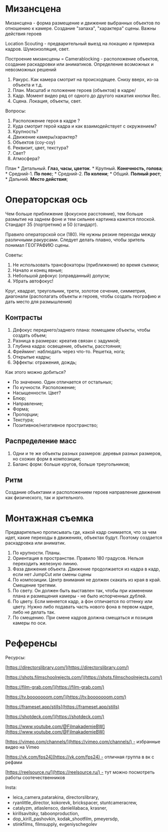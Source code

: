 # Мизансцена
Мизансцена - форма размещение и движение выбранных объектов по отношению к камере. Создание "запаха", "характера" сцены. Важны действия героев

Location Scouting - предварительный выезд на локацию и примерка кадров. Шумоизоляция, свет.

Построение мизансцены = Camerablocking - расположение объектов, создание раскадровки или аниматиков. Определение возможных и невозможных решений 

1. Ракурс. 
   Как камера смотрит на происходящее. Снизу вверх, из-за объекта и т.д.
2. План.
   Масштаб и положение героев (объектов) в кадре/
3. Кадр.
   Момент видео ряд от одного до другого нажатия кнопки Rec.
4. Сцена.
   Локация, объекты, свет.

Вопросы:
1. Расположение героя в кадре ?
2. Куда смотрит герой кадра и как взаимодействует с окружением? 
3. Крупность?
4. Движение камеры/характер?
5. Объектов (соу-соу)
6. Реквизит, цвет, текстура?
7. Свет?
8. Атмосфера?

План
	* Детальный. **Глаз, часы, цветок**.
	* Крупный. **Конечность, голова**;
	* Средний-1. **По пояс**;
	* Средний-2. **По колени**;
	* Общий. **Полный рост**; 
	* Дальний. **Место действия**; 
# Операторская ось
Чем больше приближение (фокусное расстояние), тем больше размытие на заднем фоне и тем сильнее картинка кажется плоской. Стандарт 35 (портретник) и 50 (стандарт).

Правило операторской оси (180). Не нужны резкие переходы между различными ракурсами. Следует делать плавно, чтобы зритель понимал ГЕОГРАФИЮ сцены.

Советы:
1. Не использовать трансфокаторы (приближение) во время съемки;
2. Начало и конец явные;
3. Небольшой дефокус (оправданный) допусм;
4. Убрать автофокус!

Круг, квадрат, треугольник, трети, золотое сечение, симметрия, диагонали 
(располагать объекты и героев, чтобы создать географию и дать место для размышления)

## Контрасты
1. Дефокус переднего/заднего плана: помещаем объекты, чтобы создать объем;
2. Разница в размерах: креатив связан с задумкой;
3. Глубина кадра: освещение, объекты, расстояния;
4. Фрейминг: наблюдать через что-то. Решетка, нога;
5. Открытые кадры;
6. Эффекты: отражения, дождь;

Как этого можно добиться?
* По значению. Один отличается от остальных;
* По кучности. Расположение;
* Насыщенности.  Цвет?
* Блюр;
* Направление;
* Форма;
* Пропорции;
* Текстура;
* Позитивное/негативное пространство;

## Распределение масс
1. Одни и те же объекты разных размеров: деревья разных размеров, но схожих форм в композиции;
2. Баланс форм: больше кругов, больше треугольников;

## Ритм
Создание объектами и расположением героев направление движения как физического, так и зрительного.

# Монтажная съемка
Предварительно прописывать где, какой кадр снимается, что за чем идет, какие переходы в движениях, объектах будут. Поэтому создается раскадровка или аниматик.

1. По крупности. Планы.
2. Ориентация в пространстве. Правило 180 градусов. Нельзя переходить железную линию.
3. Фаза движения объекта. Движение продолжается из кадра в кадр, если нет JumpCut или смены сцены
4. По композиции. Центр внимания не должен скакать из края в край. Смещение третями.
5. По свету. Он должен быть выставлен так, чтобы при изменении плана и размещения камеры - не было испорченных дублей.
6. По цвету. Если меняется кадр, а фон отличается по оттенку или цвету. Нужно либо подавать часть нового фона в первом кадре, либо не делать так.
7. По смещению. При смене кадров должна смещаться и позиция камеры по оси.

# Референсы 
Ресурсы:

[https://directorslibrary.com/](https://directorslibrary.com/)

[https://shots.filmschoolrejects.com/](https://shots.filmschoolrejects.com/)

[https://film-grab.com/](https://film-grab.com/)

[https://tv.booooooom.com/](https://tv.booooooom.com/)

[https://frameset.app/stills](https://frameset.app/stills)

[https://shotdeck.com/](https://shotdeck.com/)

[https://www.youtube.com/@FilmakademieBW](https://www.youtube.com/@FilmakademieBW)

[https://vimeo.com/channels/](https://vimeo.com/channels/) - избранные видео на Vimeo

[https://vk.com/fps24](https://vk.com/fps24) - отличная группа в вк с рефами

[https://reelsource.ru/](https://reelsource.ru/) - тут можно посмотреть работы соотечественников

Insta:

- leica_camera,patarakina, directorslibrary,
- ryanlittle_director, kokorevk, brickspacer, stuntcameracrew,
- catalyzm, atlaslensco, danielilabaca, krasner,
- kirillsavitsky, taboonproduction,
- dop_kirill_pashovkin, kodak_shootfilm, pmeyersdp,
- stinkfilms, filmsupply, evgeniyschegolev


